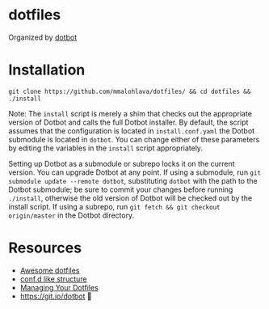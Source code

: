 # dotfiles

Organized by [dotbot](https://github.com/anishathalye/dotbot/)

# Installation

```
git clone https://github.com/mmalohlava/dotfiles/ && cd dotfiles && ./install
``````

Note: The `install` script is merely a shim that checks out the appropriate
version of Dotbot and calls the full Dotbot installer. By default, the script
assumes that the configuration is located in `install.conf.yaml` the Dotbot
submodule is located in `dotbot`. You can change either of these parameters by
editing the variables in the `install` script appropriately.

Setting up Dotbot as a submodule or subrepo locks it on the current version.
You can upgrade Dotbot at any point. If using a submodule, run `git submodule
update --remote dotbot`, substituting `dotbot` with the path to the Dotbot
submodule; be sure to commit your changes before running `./install`, otherwise
the old version of Dotbot will be checked out by the install script. If using a
subrepo, run `git fetch && git checkout origin/master` in the Dotbot directory.

# Resources

  - [Awesome dotfiles](https://github.com/webpro/awesome-dotfiles)
  - [conf.d like structure](https://chr4.org/blog/2014/09/10/conf-dot-d-like-directories-for-zsh-slash-bash-dotfiles/)
  - [Managing Your Dotfiles](https://www.anishathalye.com/2014/08/03/managing-your-dotfiles/)
  - https://git.io/dotbot 💾
